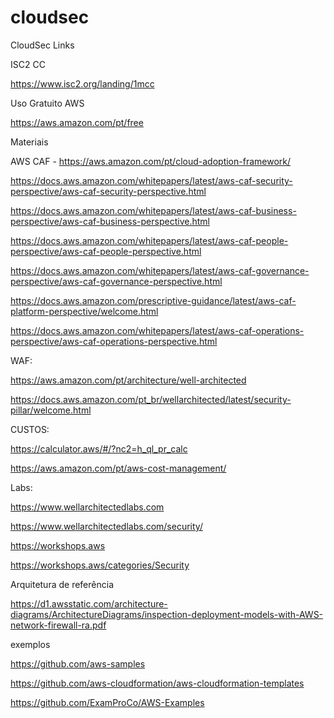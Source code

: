 # cloudsec
CloudSec Links

ISC2 CC 

https://www.isc2.org/landing/1mcc

Uso Gratuito AWS

https://aws.amazon.com/pt/free


Materiais

AWS CAF - https://aws.amazon.com/pt/cloud-adoption-framework/

https://docs.aws.amazon.com/whitepapers/latest/aws-caf-security-perspective/aws-caf-security-perspective.html

https://docs.aws.amazon.com/whitepapers/latest/aws-caf-business-perspective/aws-caf-business-perspective.html

https://docs.aws.amazon.com/whitepapers/latest/aws-caf-people-perspective/aws-caf-people-perspective.html

https://docs.aws.amazon.com/whitepapers/latest/aws-caf-governance-perspective/aws-caf-governance-perspective.html

https://docs.aws.amazon.com/prescriptive-guidance/latest/aws-caf-platform-perspective/welcome.html

https://docs.aws.amazon.com/whitepapers/latest/aws-caf-operations-perspective/aws-caf-operations-perspective.html


WAF:

https://aws.amazon.com/pt/architecture/well-architected

https://docs.aws.amazon.com/pt_br/wellarchitected/latest/security-pillar/welcome.html


CUSTOS: 

https://calculator.aws/#/?nc2=h_ql_pr_calc

https://aws.amazon.com/pt/aws-cost-management/


Labs:

https://www.wellarchitectedlabs.com

https://www.wellarchitectedlabs.com/security/

https://workshops.aws

https://workshops.aws/categories/Security


Arquitetura de referência

https://d1.awsstatic.com/architecture-diagrams/ArchitectureDiagrams/inspection-deployment-models-with-AWS-network-firewall-ra.pdf


exemplos

https://github.com/aws-samples

https://github.com/aws-cloudformation/aws-cloudformation-templates

https://github.com/ExamProCo/AWS-Examples

